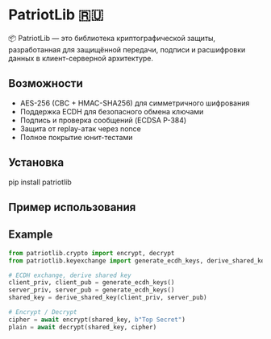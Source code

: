 # PatriotLib 🇷🇺

📦 PatriotLib — это библиотека криптографической защиты, разработанная для защищённой передачи, подписи и расшифровки данных в клиент-серверной архитектуре.

## Возможности

- AES-256 (CBC + HMAC-SHA256) для симметричного шифрования
- Поддержка ECDH для безопасного обмена ключами
- Подпись и проверка сообщений (ECDSA P-384)
- Защита от replay-атак через nonce
- Полное покрытие юнит-тестами

## Установка

pip install patriotlib

## Пример использования

## Example

```python
from patriotlib.crypto import encrypt, decrypt
from patriotlib.keyexchange import generate_ecdh_keys, derive_shared_key

# ECDH exchange, derive shared key
client_priv, client_pub = generate_ecdh_keys()
server_priv, server_pub = generate_ecdh_keys()
shared_key = derive_shared_key(client_priv, server_pub)

# Encrypt / Decrypt
cipher = await encrypt(shared_key, b"Top Secret")
plain = await decrypt(shared_key, cipher)